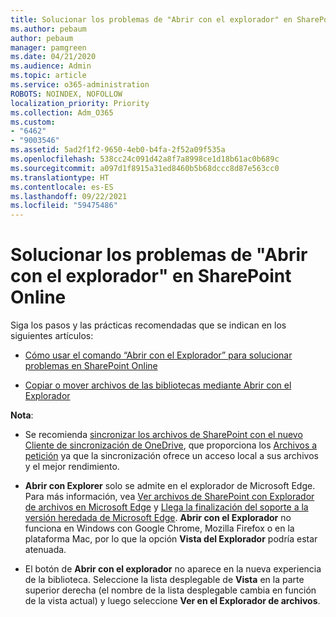 ```yaml
---
title: Solucionar los problemas de "Abrir con el explorador" en SharePoint Online
ms.author: pebaum
author: pebaum
manager: pamgreen
ms.date: 04/21/2020
ms.audience: Admin
ms.topic: article
ms.service: o365-administration
ROBOTS: NOINDEX, NOFOLLOW
localization_priority: Priority
ms.collection: Adm_O365
ms.custom:
- "6462"
- "9003546"
ms.assetid: 5ad2f1f2-9650-4eb0-b4fa-2f52a09f535a
ms.openlocfilehash: 538cc24c091d42a8f7a8998ce1d18b61ac0b689c
ms.sourcegitcommit: a097d1f8915a31ed8460b5b68dccc8d87e563cc0
ms.translationtype: HT
ms.contentlocale: es-ES
ms.lasthandoff: 09/22/2021
ms.locfileid: "59475486"
---
```

# <a name="troubleshoot-open-with-explorer-issues-in-sharepoint-online"></a>Solucionar los problemas de "Abrir con el explorador" en SharePoint Online

Siga los pasos y las prácticas recomendadas que se indican en los siguientes artículos:

- [Cómo usar el comando “Abrir con el Explorador” para solucionar problemas en SharePoint Online](https://docs.microsoft.com/sharepoint/troubleshoot/lists-and-libraries/troubleshoot-issues-using-open-with-explorer)

- [Copiar o mover archivos de las bibliotecas mediante Abrir con el Explorador](https://support.microsoft.com/office/copy-or-move-library-files-by-using-open-with-explorer-aaee7bfb-e2a1-42ee-8fc0-bcc0754f04d2?ui=en-us&rs=en-us&ad=us)

**Nota**:
- Se recomienda [sincronizar los archivos de SharePoint con el nuevo Cliente de sincronización de OneDrive](https://support.microsoft.com/office/sync-sharepoint-and-teams-files-with-your-computer-6de9ede8-5b6e-4503-80b2-6190f3354a88?ui=en-us&rs=en-us&ad=us), que proporciona los [Archivos a petición](https://support.microsoft.com/office/save-disk-space-with-onedrive-files-on-demand-for-windows-10-0e6860d3-d9f3-4971-b321-7092438fb38e?ui=en-us&rs=en-us&ad=us) ya que la sincronización ofrece un acceso local a sus archivos y el mejor rendimiento.

- **Abrir con Explorer** solo se admite en el explorador de Microsoft Edge. Para más información, vea [Ver archivos de SharePoint con Explorador de archivos en Microsoft Edge](https://docs.microsoft.com/SharePoint/sharepoint-view-in-edge) y [Llega la finalización del soporte a la versión heredada de Microsoft Edge](https://docs.microsoft.com/lifecycle/announcements/m365-ie11-microsoft-edge-legacy). **Abrir con el Explorador** no funciona en Windows con Google Chrome, Mozilla Firefox o en la plataforma Mac, por lo que la opción **Vista del Explorador** podría estar atenuada.

- El botón de **Abrir con el explorador** no aparece en la nueva experiencia de la biblioteca. Seleccione la lista desplegable de **Vista** en la parte superior derecha (el nombre de la lista desplegable cambia en función de la vista actual) y luego seleccione **Ver en el Explorador de archivos**.

